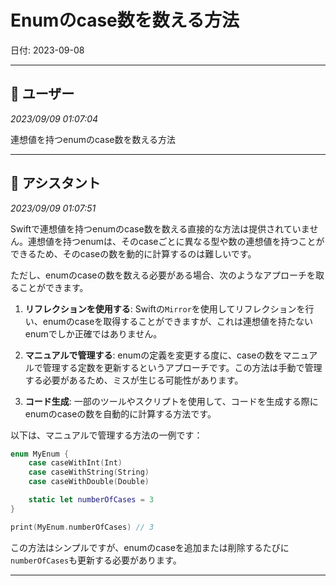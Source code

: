 # Enumのcase数を数える方法

日付: 2023-09-08

---

## 👤 ユーザー
*2023/09/09 01:07:04*

連想値を持つenumのcase数を数える方法

---

## 🤖 アシスタント
*2023/09/09 01:07:51*

Swiftで連想値を持つenumのcase数を数える直接的な方法は提供されていません。連想値を持つenumは、そのcaseごとに異なる型や数の連想値を持つことができるため、そのcaseの数を動的に計算するのは難しいです。

ただし、enumのcaseの数を数える必要がある場合、次のようなアプローチを取ることができます。

1. **リフレクションを使用する**:
   Swiftの`Mirror`を使用してリフレクションを行い、enumのcaseを取得することができますが、これは連想値を持たないenumでしか正確ではありません。

2. **マニュアルで管理する**:
   enumの定義を変更する度に、caseの数をマニュアルで管理する定数を更新するというアプローチです。この方法は手動で管理する必要があるため、ミスが生じる可能性があります。

3. **コード生成**:
   一部のツールやスクリプトを使用して、コードを生成する際にenumのcaseの数を自動的に計算する方法です。

以下は、マニュアルで管理する方法の一例です：

```swift
enum MyEnum {
    case caseWithInt(Int)
    case caseWithString(String)
    case caseWithDouble(Double)

    static let numberOfCases = 3
}

print(MyEnum.numberOfCases) // 3
```

この方法はシンプルですが、enumのcaseを追加または削除するたびに`numberOfCases`も更新する必要があります。

---
